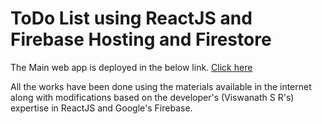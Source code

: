 # ToDo List using ReactJS and Firebase Hosting and Firestore

The Main web app is deployed in the below link.
[Click here](https://todo-list-ec4cb.web.app/)

All the works have been done using the materials available in the internet along with modifications based on the developer's (Viswanath S R's) expertise in ReactJS and Google's Firebase.
